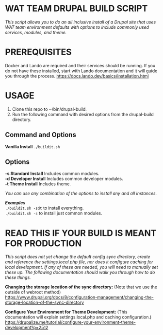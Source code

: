 # WAT TEAM DRUPAL BUILD SCRIPT  

*This script allows you to do an all inclusive install of a Drupal site that uses WAT team environment defaults with options to include commonly used services, modules, and theme.*  

# PREREQUISITES

Docker and Lando are required and their services should be running. If you do not have these installed, start with Lando documentation and it will guide you through the process. https://docs.lando.dev/basics/installation.html

# USAGE
1. Clone this repo to ~/bin/drupal-build.
2. Run the following command with desired options from the drupal-build directory.

## Command and Options
**Vanilla Install**  `./buildit.sh`  

## Options  
**-s Standard Install** Includes common modules.<br> 
**-d Developer Install** Includes common developer modules.<br>
**-t Theme Install** Includes theme.  

*You can use any combination of the options to install any and all instances.*  

***Examples***<br>
`./buildit.sh -sdt` to install everything.<br>
`./buildit.sh -s` to install just common modules.

# READ THIS IF YOUR BUILD IS MEANT FOR PRODUCTION  
*This script does not yet change the default config sync directory, create and reference the settings.local.php file, nor does it configure caching for local development. If any of these are needed, you will need to manually set these up. The following documentation should walk you through how to do these things.*  

**Changing the storage location of the sync directory:** (Note that we use the outside of webroot method)  
https://www.drupal.org/docs/8/configuration-management/changing-the-storage-location-of-the-sync-directory  

**Configure Your Environment for Theme Development:** (This documentation will explain settings.local.php and caching configuration.)  
https://drupalize.me/tutorial/configure-your-environment-theme-development?p=2512

